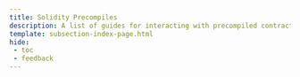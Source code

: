 ```yaml
---
title: Solidity Precompiles
description: A list of guides for interacting with precompiled contracts on Tanssi EVM ContainerChains, enabling you to interact with Substrate features using the Ethereum API.
template: subsection-index-page.html
hide: 
 - toc
 - feedback
---
```

